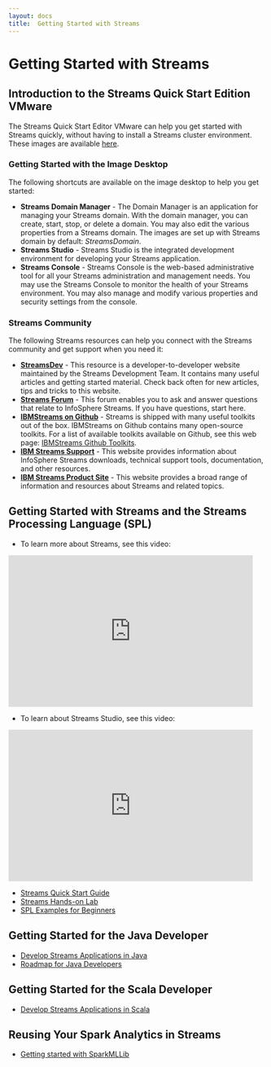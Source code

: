 ```yaml
---
layout: docs
title:  Getting Started with Streams
---
```

#  Getting Started with Streams

## Introduction to the Streams Quick Start Edition VMware

The Streams Quick Start Editor VMware can help you get started with Streams quickly, without having to install a Streams cluster environment. These images are available [here](http://www.ibm.com/analytics/us/en/technology/stream-computing/).

### Getting Started with the Image Desktop

The following shortcuts are available on the image desktop to help you get started: 

* **Streams Domain Manager** - The Domain Manager is an application for managing your Streams domain.  With the domain manager, you can create, start, stop, or delete a domain.  You may also edit the various properties from a Streams domain.  The images are set up with Streams domain by default:  *StreamsDomain*.  
* **Streams Studio** - Streams Studio is the integrated development environment for developing your Streams application.  
* **Streams Console** - Streams Console is the web-based administrative tool for all your Streams administration and management needs.  You may use the Streams Console to monitor the health of your Streams environment.  You may also manage and modify various properties and security settings from the console.

### Streams Community
The following Streams resources can help you connect with the Streams community and get support when you need it:

* **[StreamsDev](https://developer.ibm.com/streamsdev/)** - This resource is a developer-to-developer website maintained by the Streams Development Team.  It contains many useful articles and getting started material.  Check back often for new articles, tips and tricks to this website.
* **[Streams Forum](https://www.ibmdw.net/answers/questions/?community=streamsdev&sort=newest&refine=none)** - This forum enables you to ask and answer questions that relate to InfoSphere Streams. If you have questions, start here.
* **[IBMStreams on Github](http://ibmstreams.github.io)** - Streams is shipped with many useful toolkits out of the box.  IBMStreams on Github  contains many open-source toolkits.  For a list of available toolkits available on Github, see this web page:  [IBMStreams Github Toolkits](https://developer.ibm.com/streamsdev/docs/github-projects-overview/).
* **[IBM Streams Support](http://www.ibm.com/support/entry/portal/Overview/Software/Information_Management/InfoSphere_Streams)** - This website provides information about InfoSphere Streams downloads, technical support tools, documentation, and other resources.
* **[IBM Streams Product Site](http://www.ibm.com/software/data/infosphere/streams)** - This website provides a broad range of information and resources about Streams and related topics.

## Getting Started with Streams and the Streams Processing Language (SPL)

* To learn more about Streams, see this video:

<iframe width="480" height="298" src="https://www.youtube.com/embed/HLHGRy7Hif4" frameborder="0" allowfullscreen></iframe>

* To learn about Streams Studio, see this video:  

<iframe width="480" height="298" src="https://www.youtube.com/embed/ir_nUv4maL4" frameborder="0" allowfullscreen></iframe>


* [Streams Quick Start Guide](https://developer.ibm.com/streamsdev/?p=5686)
* [Streams Hands-on Lab](https://developer.ibm.com/streamsdev/docs/introductory-lab-for-streams-4-0-1/)
* [SPL Examples for Beginners](https://developer.ibm.com/streamsdev/docs/spl-examples-beginners/)

## Getting Started for the Java Developer

* [Develop Streams Applications in Java](http://ibmstreams.github.io/streamsx.topology/)
* [Roadmap for Java Developers](https://developer.ibm.com/streamsdev/docs/roadmap-for-java-developer/)

## Getting Started for the Scala Developer

* [Develop Streams Applications in Scala](http://ibmstreams.github.io/streamsx.topology/)

## Reusing Your Spark Analytics in Streams

* [Getting started with SparkMLLib](http://ibmstreams.github.io/streamsx.sparkMLLib/)

